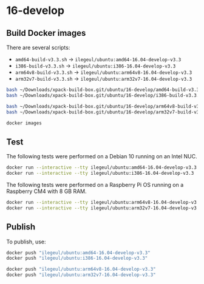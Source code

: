 
# 16-develop

## Build Docker images

There are several scripts:

- `amd64-build-v3.3.sh` -> `ilegeul/ubuntu:amd64-16.04-develop-v3.3`
- `i386-build-v3.3.sh` -> `ilegeul/ubuntu:i386-16.04-develop-v3.3`
- `arm64v8-build-v3.3.sh` -> `ilegeul/ubuntu:arm64v8-16.04-develop-v3.3`
- `arm32v7-build-v3.3.sh` -> `ilegeul/ubuntu:arm32v7-16.04-develop-v3.3`

```sh
bash ~/Downloads/xpack-build-box.git/ubuntu/16-develop/amd64-build-v3.3.sh
bash ~/Downloads/xpack-build-box.git/ubuntu/16-develop/i386-build-v3.3.sh

bash ~/Downloads/xpack-build-box.git/ubuntu/16-develop/arm64v8-build-v3.3.sh
bash ~/Downloads/xpack-build-box.git/ubuntu/16-develop/arm32v7-build-v3.3.sh

docker images
```

## Test

The following tests were performed on a Debian 10
running on an Intel NUC.

```sh
docker run --interactive --tty ilegeul/ubuntu:amd64-16.04-develop-v3.3
docker run --interactive --tty ilegeul/ubuntu:i386-16.04-develop-v3.3
```

The following tests were performed on a Raspberry Pi OS
running on a Raspberry CM4 with 8 GB RAM.

```sh
docker run --interactive --tty ilegeul/ubuntu:arm64v8-16.04-develop-v3.3
docker run --interactive --tty ilegeul/ubuntu:arm32v7-16.04-develop-v3.3
```

## Publish

To publish, use:

```sh
docker push "ilegeul/ubuntu:amd64-16.04-develop-v3.3"
docker push "ilegeul/ubuntu:i386-16.04-develop-v3.3"

docker push "ilegeul/ubuntu:arm64v8-16.04-develop-v3.3"
docker push "ilegeul/ubuntu:arm32v7-16.04-develop-v3.3"
```
